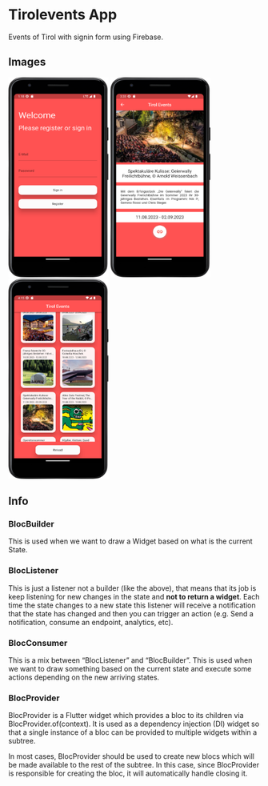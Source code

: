 # Tirolevents App

Events of Tirol with signin form using Firebase.

## Images




<img src="Screenshot_20230816_151824.png"  width="200" height="400">

<img src="Screenshot_20230808_173406.png"  width="200" height="400">

<img src="Screenshot_20230808_181507.png"  width="200" height="400">


## Info

### BlocBuilder

This is used when we want to draw a Widget based on what is the current State.

### BlocListener

This is just a listener not a builder (like the above), that means that its job is keep listening for new changes in the state and **not to return a widget**. Each time the state changes to a new state this listener will receive a notification that the state has changed and then you can trigger an action (e.g. Send a notification, consume an endpoint, analytics, etc).


### BlocConsumer

This is a mix between “BlocListener” and “BlocBuilder”. This is used when we want to draw something based on the current state and execute some actions depending on the new arriving states.

### BlocProvider

BlocProvider is a Flutter widget which provides a bloc to its children via BlocProvider.of<T>(context). It is used as a dependency injection (DI) widget so that a single instance of a bloc can be provided to multiple widgets within a subtree.

In most cases, BlocProvider should be used to create new blocs which will be made available to the rest of the subtree. In this case, since BlocProvider is responsible for creating the bloc, it will automatically handle closing it.